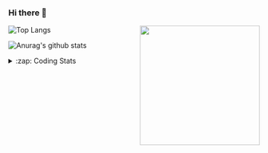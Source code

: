 ### Hi there 👋

<!--
**tao8687/tao8687** is a ✨ _special_ ✨ repository because its `README.md` (this file) appears on your GitHub profile.

Here are some ideas to get you started:

- 🔭 I’m currently working on ...
- 🌱 I’m currently learning ...
- 👯 I’m looking to collaborate on ...
- 🤔 I’m looking for help with ...
- 💬 Ask me about ...
- 📫 How to reach me: ...
- 😄 Pronouns: ...
- ⚡ Fun fact: ...
-->

<img align='right' src="https://media.giphy.com/media/M9gbBd9nbDrOTu1Mqx/giphy.gif" width="240">

  
![Top Langs](https://github-readme-stats.vercel.app/api/top-langs/?username=tao8687&layout=compact&title_color=23238E&text_color=A67D3D)

![Anurag's github stats](https://github-readme-stats.vercel.app/api?username=tao8687&show_icons=true&&text_color=A67D3D&title_color=23238E&show_icons=false&count_private=true&hide=stars)

<details>
  <summary>:zap: Coding Stats</summary>
  <br>
    
<!--START_SECTION:waka-->

```text
From: 01 March 2023 - To: 08 March 2023

C++        1 hr 50 mins    ██████████░░░░░░░░░░░░░░░   40.31 %
Makefile   58 mins         █████▒░░░░░░░░░░░░░░░░░░░   21.46 %
Bash       38 mins         ███▓░░░░░░░░░░░░░░░░░░░░░   14.13 %
Markdown   37 mins         ███▒░░░░░░░░░░░░░░░░░░░░░   13.51 %
C          13 mins         █▒░░░░░░░░░░░░░░░░░░░░░░░   05.03 %
Python     8 mins          ▓░░░░░░░░░░░░░░░░░░░░░░░░   03.13 %
```

<!--END_SECTION:waka-->
</details>
